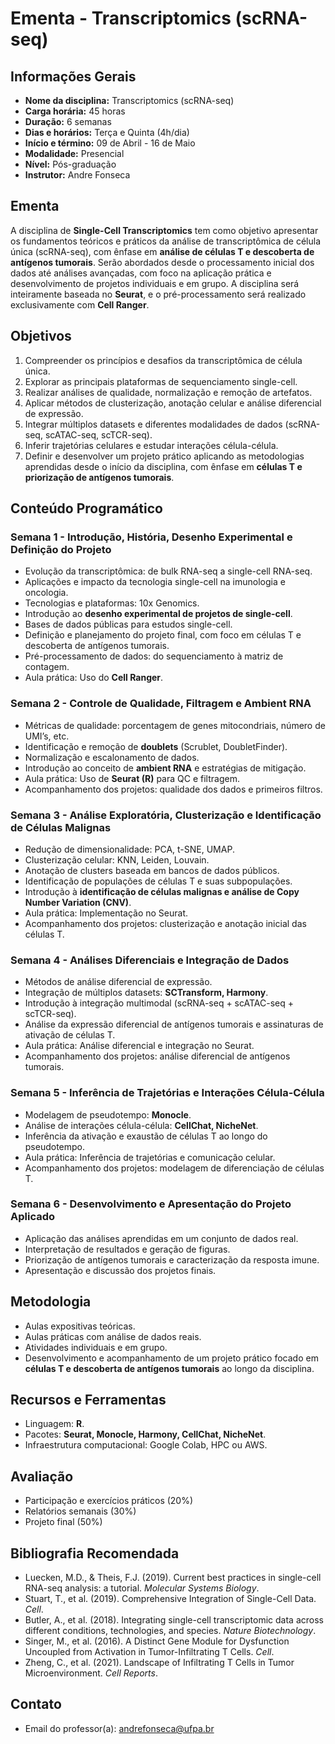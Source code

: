 # **Ementa -  Transcriptomics (scRNA-seq)**

## **Informações Gerais**

- **Nome da disciplina:** Transcriptomics (scRNA-seq)
- **Carga horária:** 45 horas
- **Duração:** 6 semanas
- **Dias e horários:** Terça e Quinta (4h/dia)
- **Início e término:** 09 de Abril - 16 de Maio
- **Modalidade:** Presencial
- **Nível:** Pós-graduação
- **Instrutor:** Andre Fonseca

## **Ementa**

A disciplina de **Single-Cell Transcriptomics** tem como objetivo apresentar os fundamentos teóricos e práticos da análise de transcriptômica de célula única (scRNA-seq), com ênfase em **análise de células T e descoberta de antígenos tumorais**. Serão abordados desde o processamento inicial dos dados até análises avançadas, com foco na aplicação prática e desenvolvimento de projetos individuais e em grupo. A disciplina será inteiramente baseada no **Seurat**, e o pré-processamento será realizado exclusivamente com **Cell Ranger**.

## **Objetivos**

1. Compreender os princípios e desafios da transcriptômica de célula única.
2. Explorar as principais plataformas de sequenciamento single-cell.
3. Realizar análises de qualidade, normalização e remoção de artefatos.
4. Aplicar métodos de clusterização, anotação celular e análise diferencial de expressão.
5. Integrar múltiplos datasets e diferentes modalidades de dados (scRNA-seq, scATAC-seq, scTCR-seq).
6. Inferir trajetórias celulares e estudar interações célula-célula.
7. Definir e desenvolver um projeto prático aplicando as metodologias aprendidas desde o início da disciplina, com ênfase em **células T e priorização de antígenos tumorais**.

## **Conteúdo Programático**

### **Semana 1 - Introdução, História, Desenho Experimental e Definição do Projeto**

- Evolução da transcriptômica: de bulk RNA-seq a single-cell RNA-seq.
- Aplicações e impacto da tecnologia single-cell na imunologia e oncologia.
- Tecnologias e plataformas: 10x Genomics.
- Introdução ao **desenho experimental de projetos de single-cell**.
- Bases de dados públicas para estudos single-cell.
- Definição e planejamento do projeto final, com foco em células T e descoberta de antígenos tumorais.
- Pré-processamento de dados: do sequenciamento à matriz de contagem.
- Aula prática: Uso do **Cell Ranger**.

### **Semana 2 - Controle de Qualidade, Filtragem e Ambient RNA**

- Métricas de qualidade: porcentagem de genes mitocondriais, número de UMI’s, etc.
- Identificação e remoção de **doublets** (Scrublet, DoubletFinder).
- Normalização e escalonamento de dados.
- Introdução ao conceito de **ambient RNA** e estratégias de mitigação.
- Aula prática: Uso de **Seurat (R)** para QC e filtragem.
- Acompanhamento dos projetos: qualidade dos dados e primeiros filtros.

### **Semana 3 - Análise Exploratória, Clusterização e Identificação de Células Malignas**

- Redução de dimensionalidade: PCA, t-SNE, UMAP.
- Clusterização celular: KNN, Leiden, Louvain.
- Anotação de clusters baseada em bancos de dados públicos.
- Identificação de populações de células T e suas subpopulações.
- Introdução à **identificação de células malignas e análise de Copy Number Variation (CNV)**.
- Aula prática: Implementação no Seurat.
- Acompanhamento dos projetos: clusterização e anotação inicial das células T.

### **Semana 4 - Análises Diferenciais e Integração de Dados**

- Métodos de análise diferencial de expressão.
- Integração de múltiplos datasets: **SCTransform, Harmony**.
- Introdução à integração multimodal (scRNA-seq + scATAC-seq + scTCR-seq).
- Análise da expressão diferencial de antígenos tumorais e assinaturas de ativação de células T.
- Aula prática: Análise diferencial e integração no Seurat.
- Acompanhamento dos projetos: análise diferencial de antígenos tumorais.

### **Semana 5 - Inferência de Trajetórias e Interações Célula-Célula**

- Modelagem de pseudotempo: **Monocle**.
- Análise de interações célula-célula: **CellChat, NicheNet**.
- Inferência da ativação e exaustão de células T ao longo do pseudotempo.
- Aula prática: Inferência de trajetórias e comunicação celular.
- Acompanhamento dos projetos: modelagem de diferenciação de células T.

### **Semana 6 - Desenvolvimento e Apresentação do Projeto Aplicado**

- Aplicação das análises aprendidas em um conjunto de dados real.
- Interpretação de resultados e geração de figuras.
- Priorização de antígenos tumorais e caracterização da resposta imune.
- Apresentação e discussão dos projetos finais.

## **Metodologia**

- Aulas expositivas teóricas.
- Aulas práticas com análise de dados reais.
- Atividades individuais e em grupo.
- Desenvolvimento e acompanhamento de um projeto prático focado em **células T e descoberta de antígenos tumorais** ao longo da disciplina.

## **Recursos e Ferramentas**

- Linguagem: **R**.
- Pacotes: **Seurat, Monocle, Harmony, CellChat, NicheNet**.
- Infraestrutura computacional: Google Colab, HPC ou AWS.

## **Avaliação**

- Participação e exercícios práticos (20%)
- Relatórios semanais (30%)
- Projeto final (50%)

## **Bibliografia Recomendada**

- Luecken, M.D., & Theis, F.J. (2019). Current best practices in single-cell RNA-seq analysis: a tutorial. *Molecular Systems Biology*.
- Stuart, T., et al. (2019). Comprehensive Integration of Single-Cell Data. *Cell*.
- Butler, A., et al. (2018). Integrating single-cell transcriptomic data across different conditions, technologies, and species. *Nature Biotechnology*.
- Singer, M., et al. (2016). A Distinct Gene Module for Dysfunction Uncoupled from Activation in Tumor-Infiltrating T Cells. *Cell*.
- Zheng, C., et al. (2021). Landscape of Infiltrating T Cells in Tumor Microenvironment. *Cell Reports*.

## **Contato**

- Email do professor(a): [andrefonseca@ufpa.br](mailto\:andrefonseca@ufpa.br)